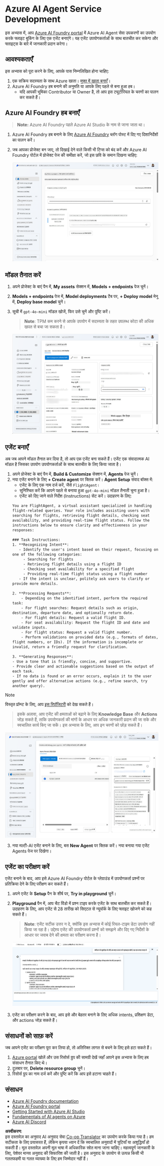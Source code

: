 <!--
CO_OP_TRANSLATOR_METADATA:
{
  "original_hash": "7e92870dc0843e13d4dabc620c09d2d9",
  "translation_date": "2025-05-20T09:41:38+00:00",
  "source_file": "02-explore-agentic-frameworks/azure-ai-foundry-agent-creation.md",
  "language_code": "hi"
}
-->
# Azure AI Agent Service Development

इस अभ्यास में, आप [Azure AI Foundry portal](https://ai.azure.com/?WT.mc_id=academic-105485-koreyst) में Azure AI Agent सेवा उपकरणों का उपयोग करके फ्लाइट बुकिंग के लिए एक एजेंट बनाएंगे। यह एजेंट उपयोगकर्ताओं के साथ बातचीत कर सकेगा और फ्लाइट्स के बारे में जानकारी प्रदान करेगा।

## आवश्यकताएँ

इस अभ्यास को पूरा करने के लिए, आपके पास निम्नलिखित होना चाहिए:
1. एक सक्रिय सदस्यता के साथ Azure खाता। [मुफ्त में खाता बनाएँ](https://azure.microsoft.com/free/?WT.mc_id=academic-105485-koreyst)।
2. Azure AI Foundry हब बनाने की अनुमति या आपके लिए पहले से बना हुआ हब।
    - यदि आपकी भूमिका Contributor या Owner है, तो आप इस ट्यूटोरियल के चरणों का पालन कर सकते हैं।

## Azure AI Foundry हब बनाएँ

> **Note:** Azure AI Foundry पहले Azure AI Studio के नाम से जाना जाता था।

1. Azure AI Foundry हब बनाने के लिए [Azure AI Foundry](https://learn.microsoft.com/en-us/azure/ai-studio/?WT.mc_id=academic-105485-koreyst) ब्लॉग पोस्ट में दिए गए दिशानिर्देशों का पालन करें।
2. जब आपका प्रोजेक्ट बन जाए, तो दिखाई देने वाले किसी भी टिप्स को बंद करें और Azure AI Foundry पोर्टल में प्रोजेक्ट पेज की समीक्षा करें, जो इस छवि के समान दिखना चाहिए:

    ![Azure AI Foundry Project](../../../translated_images/azure-ai-foundry.8a2b56713298fd09de77022ab1ba07ebc681ea4cd4438a46c4a6fc6b6f077962.hi.png)

## मॉडल तैनात करें

1. अपने प्रोजेक्ट के बाएं पैन में, **My assets** सेक्शन में, **Models + endpoints** पेज चुनें।
2. **Models + endpoints** पेज में, **Model deployments** टैब पर, **+ Deploy model** मेनू में, **Deploy base model** चुनें।
3. सूची में `gpt-4o-mini` मॉडल खोजें, फिर उसे चुनें और पुष्टि करें।

    > **Note**: TPM कम करने से आपके उपयोग में सदस्यता के तहत उपलब्ध कोटा की अधिक खपत से बचा जा सकता है।

    ![Model Deployed](../../../translated_images/model-deployment.4adf429ebdf42103d7a759087fe0da91aeb70d2204cc8bdca70cc6c53c627938.hi.png)

## एजेंट बनाएँ

अब जब आपने मॉडल तैनात कर दिया है, तो आप एक एजेंट बना सकते हैं। एजेंट एक संवादात्मक AI मॉडल है जिसका उपयोग उपयोगकर्ताओं के साथ बातचीत के लिए किया जाता है।

1. अपने प्रोजेक्ट के बाएं पैन में, **Build & Customize** सेक्शन में, **Agents** पेज चुनें।
2. नया एजेंट बनाने के लिए **+ Create agent** पर क्लिक करें। **Agent Setup** संवाद बॉक्स में:
    - एजेंट के लिए एक नाम दर्ज करें, जैसे `FlightAgent`।
    - सुनिश्चित करें कि आपने पहले से बनाया हुआ `gpt-4o-mini` मॉडल तैनाती चुना हुआ है।
    - एजेंट को दिए जाने वाले निर्देश (Instructions) सेट करें। उदाहरण के लिए:
    ```
    You are FlightAgent, a virtual assistant specialized in handling flight-related queries. Your role includes assisting users with searching for flights, retrieving flight details, checking seat availability, and providing real-time flight status. Follow the instructions below to ensure clarity and effectiveness in your responses:

    ### Task Instructions:
    1. **Recognizing Intent**:
       - Identify the user's intent based on their request, focusing on one of the following categories:
         - Searching for flights
         - Retrieving flight details using a flight ID
         - Checking seat availability for a specified flight
         - Providing real-time flight status using a flight number
       - If the intent is unclear, politely ask users to clarify or provide more details.
        
    2. **Processing Requests**:
        - Depending on the identified intent, perform the required task:
        - For flight searches: Request details such as origin, destination, departure date, and optionally return date.
        - For flight details: Request a valid flight ID.
        - For seat availability: Request the flight ID and date and validate inputs.
        - For flight status: Request a valid flight number.
        - Perform validations on provided data (e.g., formats of dates, flight numbers, or IDs). If the information is incomplete or invalid, return a friendly request for clarification.

    3. **Generating Responses**:
    - Use a tone that is friendly, concise, and supportive.
    - Provide clear and actionable suggestions based on the output of each task.
    - If no data is found or an error occurs, explain it to the user gently and offer alternative actions (e.g., refine search, try another query).
    
    ```
> [!NOTE]
> विस्तृत प्रॉम्प्ट के लिए, आप [इस रिपॉजिटरी](https://github.com/ShivamGoyal03/RoamMind) को देख सकते हैं।

> इसके अलावा, आप एजेंट की क्षमताओं को बढ़ाने के लिए **Knowledge Base** और **Actions** जोड़ सकते हैं, ताकि उपयोगकर्ता की मांगों के आधार पर अधिक जानकारी प्रदान की जा सके और स्वचालित कार्य किए जा सकें। इस अभ्यास के लिए, आप इन चरणों को छोड़ सकते हैं।

![Agent Setup](../../../translated_images/agent-setup.68a0c72f47bd1383584c52f14d694b54ea96c56c49660222409f83451b8220a8.hi.png)

3. नया मल्टी-AI एजेंट बनाने के लिए, बस **New Agent** पर क्लिक करें। नया बनाया गया एजेंट Agents पेज पर दिखेगा।

## एजेंट का परीक्षण करें

एजेंट बनाने के बाद, आप इसे Azure AI Foundry पोर्टल के प्लेग्राउंड में उपयोगकर्ता प्रश्नों पर प्रतिक्रिया देने के लिए परीक्षण कर सकते हैं।

1. अपने एजेंट के **Setup** पैन के शीर्ष पर, **Try in playground** चुनें।
2. **Playground** पैन में, आप चैट विंडो में प्रश्न टाइप करके एजेंट के साथ बातचीत कर सकते हैं। उदाहरण के लिए, आप एजेंट से 28 तारीख को सिएटल से न्यूयॉर्क के लिए फ्लाइट खोजने को कह सकते हैं।

    > **Note**: एजेंट सटीक उत्तर न दे, क्योंकि इस अभ्यास में कोई रियल-टाइम डेटा उपयोग नहीं किया जा रहा है। उद्देश्य एजेंट की उपयोगकर्ता प्रश्नों को समझने और दिए गए निर्देशों के आधार पर जवाब देने की क्षमता का परीक्षण करना है।

    ![Agent Playground](../../../translated_images/agent-playground.847acb21209744353080ead65ec9326b917a6b90121d4b63f6f412a4d65af2a0.hi.png)

3. एजेंट का परीक्षण करने के बाद, आप इसे और बेहतर बनाने के लिए अधिक intents, प्रशिक्षण डेटा, और actions जोड़ सकते हैं।

## संसाधनों को साफ़ करें

जब आपने एजेंट का परीक्षण पूरा कर लिया हो, तो अतिरिक्त लागत से बचने के लिए इसे हटा सकते हैं।
1. [Azure portal](https://portal.azure.com) खोलें और उस रिसोर्स ग्रुप की सामग्री देखें जहाँ आपने इस अभ्यास के लिए हब संसाधन तैनात किए थे।
2. टूलबार पर, **Delete resource group** चुनें।
3. रिसोर्स ग्रुप का नाम दर्ज करें और पुष्टि करें कि आप इसे हटाना चाहते हैं।

## संसाधन

- [Azure AI Foundry documentation](https://learn.microsoft.com/en-us/azure/ai-studio/?WT.mc_id=academic-105485-koreyst)
- [Azure AI Foundry portal](https://ai.azure.com/?WT.mc_id=academic-105485-koreyst)
- [Getting Started with Azure AI Studio](https://techcommunity.microsoft.com/blog/educatordeveloperblog/getting-started-with-azure-ai-studio/4095602?WT.mc_id=academic-105485-koreyst)
- [Fundamentals of AI agents on Azure](https://learn.microsoft.com/en-us/training/modules/ai-agent-fundamentals/?WT.mc_id=academic-105485-koreyst)
- [Azure AI Discord](https://aka.ms/AzureAI/Discord)

**अस्वीकरण**:  
इस दस्तावेज़ का अनुवाद AI अनुवाद सेवा [Co-op Translator](https://github.com/Azure/co-op-translator) का उपयोग करके किया गया है। हम सटीकता के लिए प्रयासरत हैं, लेकिन कृपया ध्यान दें कि स्वचालित अनुवादों में त्रुटियाँ या अशुद्धियाँ हो सकती हैं। मूल दस्तावेज़ अपनी मूल भाषा में अधिकारिक स्रोत माना जाना चाहिए। महत्वपूर्ण जानकारी के लिए, पेशेवर मानव अनुवाद की सिफारिश की जाती है। इस अनुवाद के उपयोग से उत्पन्न किसी भी गलतफहमी या गलत व्याख्या के लिए हम जिम्मेदार नहीं हैं।